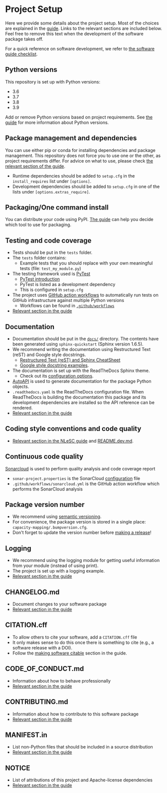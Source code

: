 # Project Setup

Here we provide some details about the project setup. Most of the choices are explained in the
[guide](https://guide.esciencecenter.nl). Links to the relevant sections are included below. Feel free to remove this
text when the development of the software package takes off.

For a quick reference on software development, we refer to [the software guide
checklist](https://guide.esciencecenter.nl/#/best_practices/checklist).

## Python versions

This repository is set up with Python versions:

- 3.6
- 3.7
- 3.8
- 3.9

Add or remove Python versions based on project requirements. See [the
guide](https://guide.esciencecenter.nl/#/best_practices/language_guides/python) for more information about Python
versions.

## Package management and dependencies

You can use either pip or conda for installing dependencies and package management. This repository does not force you
to use one or the other, as project requirements differ. For advice on what to use, please check [the relevant section
of the
guide](https://guide.esciencecenter.nl/#/best_practices/language_guides/python?id=dependencies-and-package-management).

- Runtime dependencies should be added to `setup.cfg` in the `install_requires` list under `[options]`.
- Development dependencies should be added to `setup.cfg` in one of the lists under `[options.extras_require]`.

## Packaging/One command install

You can distribute your code using PyPI.
[The guide](https://guide.esciencecenter.nl/#/best_practices/language_guides/python?id=building-and-packaging-code) can
help you decide which tool to use for packaging.

## Testing and code coverage

- Tests should be put in the `tests` folder.
- The `tests` folder contains:
  - Example tests that you should replace with your own meaningful tests (file: `test_my_module.py`)
- The testing framework used is [PyTest](https://pytest.org)
  - [PyTest introduction](http://pythontesting.net/framework/pytest/pytest-introduction/)
  - PyTest is listed as a development dependency
  - This is configured in `setup.cfg`
- The project uses [GitHub action workflows](https://docs.github.com/en/actions) to automatically run tests on GitHub infrastructure against multiple Python versions
  - Workflows can be found in [`.github/workflows`](.github/workflows/)
- [Relevant section in the guide](https://guide.esciencecenter.nl/#/best_practices/language_guides/python?id=testing)

## Documentation

- Documentation should be put in the [`docs/`](docs/) directory. The contents have been generated using `sphinx-quickstart` (Sphinx version 1.6.5).
- We recommend writing the documentation using Restructured Text (reST) and Google style docstrings.
  - [Restructured Text (reST) and Sphinx CheatSheet](http://openalea.gforge.inria.fr/doc/openalea/doc/_build/html/source/sphinx/rest_syntax.html)
  - [Google style docstring examples](http://sphinxcontrib-napoleon.readthedocs.io/en/latest/example_google.html).
- The documentation is set up with the ReadTheDocs Sphinx theme.
  - Check out its [configuration options](https://sphinx-rtd-theme.readthedocs.io/en/latest/).
- [AutoAPI](https://sphinx-autoapi.readthedocs.io/) is used to generate documentation for the package Python objects.
- `.readthedocs.yaml` is the ReadTheDocs configuration file. When ReadTheDocs is building the documentation this package and its development dependencies are installed so the API reference can be rendered.
- [Relevant section in the guide](https://guide.esciencecenter.nl/#/best_practices/language_guides/python?id=writingdocumentation)

## Coding style conventions and code quality

- [Relevant section in the NLeSC guide](https://guide.esciencecenter.nl/#/best_practices/language_guides/python?id=coding-style-conventions) and [README.dev.md](README.dev.md).

## Continuous code quality

[Sonarcloud](https://sonarcloud.io/) is used to perform quality analysis and code coverage report

- `sonar-project.properties` is the SonarCloud [configuration](https://docs.sonarqube.org/latest/analysis/analysis-parameters/) file
- `.github/workflows/sonarcloud.yml` is the GitHub action workflow which performs the SonarCloud analysis

## Package version number

- We recommend using [semantic versioning](https://guide.esciencecenter.nl/#/best_practices/releases?id=semantic-versioning).
- For convenience, the package version is stored in a single place: `capacity-mapping/.bumpversion.cfg`.
- Don't forget to update the version number before [making a release](https://guide.esciencecenter.nl/#/best_practices/releases)!

## Logging

- We recommend using the logging module for getting useful information from your module (instead of using print).
- The project is set up with a logging example.
- [Relevant section in the guide](https://guide.esciencecenter.nl/#/best_practices/language_guides/python?id=logging)

## CHANGELOG.md

- Document changes to your software package
- [Relevant section in the guide](https://guide.esciencecenter.nl/#/best_practices/releases?id=changelogmd)

## CITATION.cff

- To allow others to cite your software, add a `CITATION.cff` file
- It only makes sense to do this once there is something to cite (e.g., a software release with a DOI).
- Follow the [making software citable](https://guide.esciencecenter.nl/#/citable_software/making_software_citable) section in the guide.

## CODE_OF_CONDUCT.md

- Information about how to behave professionally
- [Relevant section in the guide](https://guide.esciencecenter.nl/#/best_practices/documentation?id=code-of-conduct)

## CONTRIBUTING.md

- Information about how to contribute to this software package
- [Relevant section in the guide](https://guide.esciencecenter.nl/#/best_practices/documentation?id=contribution-guidelines)

## MANIFEST.in

- List non-Python files that should be included in a source distribution
- [Relevant section in the guide](https://guide.esciencecenter.nl/#/best_practices/language_guides/python?id=building-and-packaging-code)

## NOTICE

- List of attributions of this project and Apache-license dependencies
- [Relevant section in the guide](https://guide.esciencecenter.nl/#/best_practices/licensing?id=notice)
